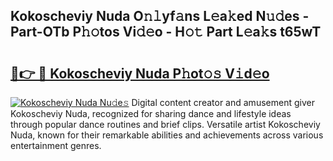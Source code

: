 ## Kokoscheviy Nuda O𝚗𝚕yf𝚊ns L𝚎a𝚔ed N𝚞𝚍es - Part-OTb P𝚑𝚘tos Vi𝚍𝚎o - H𝚘𝚝 Part L𝚎a𝚔s t65wT

# <h2><a href="http://kfd9qa.oniu.top/?m=Kokoscheviy+Nuda">🔗👉 🔴 Kokoscheviy Nuda P𝚑ot𝚘𝚜 V𝚒d𝚎o</a></h2>

[![Kokoscheviy Nuda Nu𝚍e𝚜](https://i.imgur.com/0qMVB7G.gif)](http://kfd9qa.oniu.top/?m=Kokoscheviy+Nuda)
Digital content creator and amusement giver Kokoscheviy Nuda, recognized for sharing dance and lifestyle ideas through popular dance routines and brief clips. Versatile artist Kokoscheviy Nuda, known for their remarkable abilities and achievements across various entertainment genres.  
